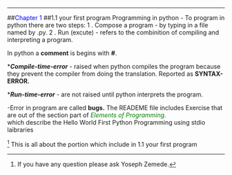 ---
##<span style="color:blue">Chapter 1</span>
##1.1 your first program
Programming in python - To program in python there are two steps:
   1 . Compose a program - by typing in a file named by .py.
   2 . Run (excute) - refers to the combinition of compiling and interpreting a program.

   In python a **comment** is begins with **#**. 

   ***_Compile-time-error_** - raised when python compiles the program because they prevent the compiler from doing the translation. Reported as **SYNTAX-ERROR.**

   ***_Run-time-error_** - are not raised until python interprets the program. 

-Error in program are called **bugs.**
The READEME file includes Exercise that are out of the section part of <span style="color:green">_Elements of Programming_.</span>  
which describe the Hello World First Python Programming using stdio laibraries

[^1] This is all about the portion which include in 1.1 your first program

 [^1]:If you have any question please ask Yoseph Zemede.
